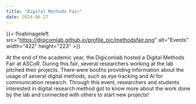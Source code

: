 ```yaml
---
title: "Digital Methods Fair"
date: 2024-06-27
---
```


{{< floatimageleft src="https://digicomlab.github.io/profile_pic/methodsfair.png" alt="Events" width="422" height="223" >}}

At the end of the academic year, the Digicomlab hosted a Digital Methods Fair at ASCoR. During this fair, several researchers working at the lab pitched their projects. There were booths providing information about the usage of several digital methods, such as eye tracking and AI for communication research. Through this event, researchers and students interested in digital research method got to know more about the work done by the lab and connected with others to start new projects!

